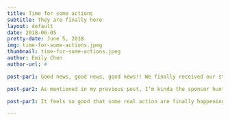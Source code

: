 ```yaml
---
title: Time for some actions
subtitle: They are finally here
layout: default
date: 2018-06-05
pretty-date: June 5, 2018
img: time-for-some-actions.jpeg
thumbnail: time-for-some-actions.jpeg
author: Emily Chen
author-url: #

post-par1: Good news, good news, good news!! We finally received our structure bars from Bosch Rexroth that we ordered two weeks ago. More items from them are also coming within these fews weeks. It is also planned that we will soon go out to town and buy the aluminum sheet and styrofoam that will be our walls in our experiment.

post-par2: As mentioned in my previous post, I’m kinda the sponsor hunter in TUBULAR. The best deal offer we got from Bosch Rexroth was a total 45% off from the normal prices. Thanks to this huge discounting we can now afford to buy spare materials such as one more the stainless steel sulfinert treated tubing.

post-par3: It feels so good that some real action are finally happening after spending 2395843710 hours just to look for these components. We can soon start with the building session (which is what we planned for a looooooooong time ago). It will be both filled with exciting and challenging moments since it will be our first time to apply our idea and knowledge into the reality. As you may already know, the majority of the team members already started returning to theirs hometown for the summer vacation, which means the rest will be formed as the building group (and I am one of them hehehehe). I really hope everything will go smoothly and as planned but as mostly people say “ We don’t grow when things are easy, we grow when we face challenges”. Therefor challenge accepted! \(^o^)/

---
```

